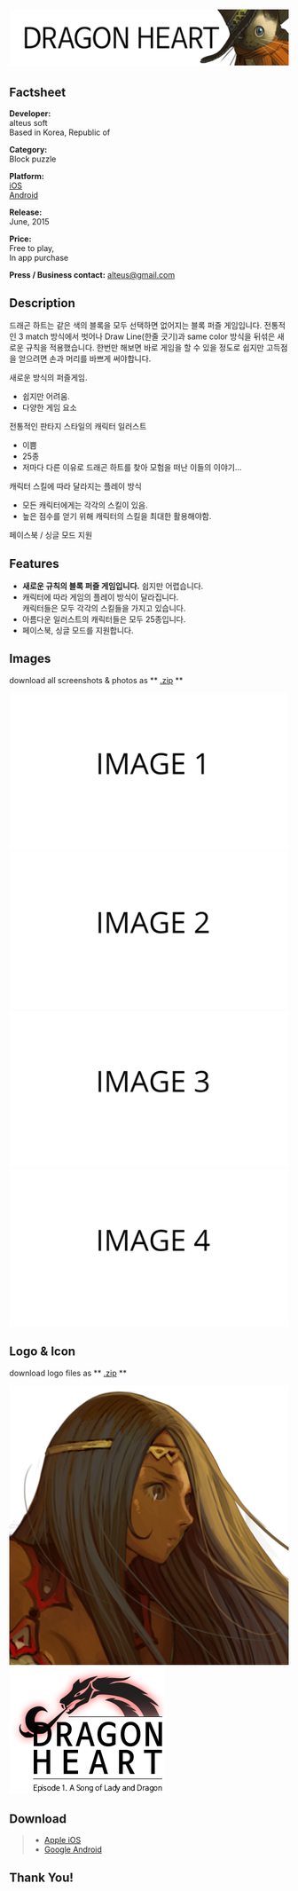 # ![alteus soft](../../assets/images/headerDragonHeart.png)

## Factsheet

**Developer:**  
alteus soft  
Based in Korea, Republic of

**Category:**  
Block puzzle

**Platform:**  
[iOS][dnIos]  
[Android][dnAndroid]

**Release:**  
June, 2015

**Price:**  
Free to play,  
In app purchase

**Press / Business contact:**
[alteus@gmail.com][contact]

## Description

드래곤 하트는 같은 색의 블록을 모두 선택하면 없어지는 블록 퍼즐 게임입니다.
전통적인 3 match 방식에서 벗어나 Draw Line(한줄 긋기)과 same color 방식을 뒤섞은 새로운 규칙을
적용했습니다.
한번만 해보면 바로 게임을 할 수 있을 정도로 쉽지만 고득점을 얻으려면 손과 머리를 바쁘게 써야합니다.


새로운 방식의 퍼즐게임.
- 쉽지만 어려움.
- 다양한 게임 요소


전통적인 판타지 스타일의 캐릭터 일러스트
- 이쁨
- 25종
- 저마다 다른 이유로 드래곤 하트를 찾아 모험을 떠난 이들의 이야기...


캐릭터 스킬에 따라 달라지는 플레이 방식
- 모든 캐릭터에게는 각각의 스킬이 있음.
- 높은 점수를 얻기 위해 캐릭터의 스킬을 최대한 활용해야함.

페이스북 / 싱글 모드 지원






## Features

* **새로운 규칙의 블록 퍼즐 게임입니다.** 
쉽지만 어렵습니다.
* 캐릭터에 따라 게임의 플레이 방식이 달라집니다.  
캐릭터들은 모두 각각의 스킬들을 가지고 있습니다.
* 아름다운 일러스트의 캐릭터들은 모두 25종입니다.  
* 페이스북, 싱글 모드를 지원합니다.

## Images

download all screenshots & photos as ** [.zip](../../assets/images/images.zip "Images zip") **

[![image_01_name](../../assets/images/image_01.png)](../../assets/images/image_01.png)
[![image_02_name](../../assets/images/image_02.png)](../../assets/images/image_02.png)
[![image_03_name](../../assets/images/image_03.png)](../../assets/images/image_03.png)
[![image_04_name](../../assets/images/image_04.png)](../../assets/images/image_04.png)

## Logo & Icon

download logo files as ** [.zip](../../assets/images/logoDragonHeart.zip "Logo & Icon zip") **

[![icon](../../assets/images/iconDragonHeart.png)](../../assets/images/iconDragonHeart.png "Icon")
[![logo](../../assets/images/logoDragonHeart.png)](../../assets/images/logoDragonHeart.png "Logo")

## Download

> * [Apple iOS][dnIos]
> * [Google Android][dnAndroid]

## Thank You!

<!--- =====================================================================  -->
<!--- Referenced links -->

[homepage]: http://companydomain.com "Company Name"

[contact]: mailto:alteus@gmail.com

[dnIos]: https://dragonheart.parseapp.com
[dnAndroid]: https://dragonheart.parseapp.com

<!--- Social -->

[twitter]: https://twitter.com/companyname
[facebook]: https://facebook.com/companyname
[skype]: callto:companyskypename

<!--- Projects  -->

[Korean]: projects/DragonHeart_KR/
